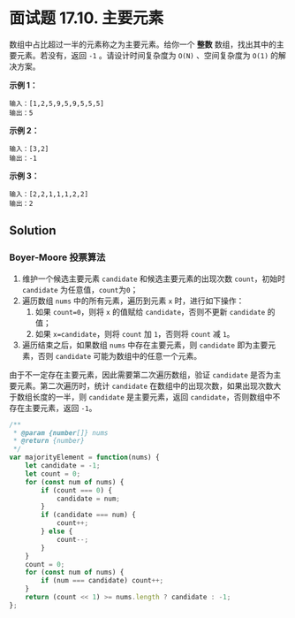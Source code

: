 # 面试题 17.10. 主要元素

数组中占比超过一半的元素称之为主要元素。给你一个 **整数** 数组，找出其中的主要元素。若没有，返回 `-1` 。请设计时间复杂度为 `O(N)` 、空间复杂度为 `O(1)` 的解决方案。

 

**示例 1：**

```
输入：[1,2,5,9,5,9,5,5,5]
输出：5
```

**示例 2：**

```
输入：[3,2]
输出：-1
```

**示例 3：**

```
输入：[2,2,1,1,1,2,2]
输出：2
```



## Solution

### Boyer-Moore 投票算法

1. 维护一个候选主要元素 `candidate` 和候选主要元素的出现次数 `count`，初始时 `candidate` 为任意值，`count`为`0`；
2. 遍历数组 `nums` 中的所有元素，遍历到元素 `x` 时，进行如下操作：
    1. 如果 `count=0`，则将 `x` 的值赋给 `candidate`，否则不更新 `candidate` 的值；
    2. 如果 `x=candidate`，则将 `count` 加 `1`，否则将 `count` 减 `1`。
3. 遍历结束之后，如果数组 `nums` 中存在主要元素，则 `candidate` 即为主要元素，否则 `candidate` 可能为数组中的任意一个元素。

由于不一定存在主要元素，因此需要第二次遍历数组，验证 `candidate` 是否为主要元素。第二次遍历时，统计 `candidate` 在数组中的出现次数，如果出现次数大于数组长度的一半，则 `candidate` 是主要元素，返回 `candidate`，否则数组中不存在主要元素，返回 `-1`。

````js
/**
 * @param {number[]} nums
 * @return {number}
 */
var majorityElement = function(nums) {
    let candidate = -1;
    let count = 0;
    for (const num of nums) {
        if (count === 0) {
            candidate = num;
        }
        if (candidate === num) {
            count++;
        } else {
            count--;
        }
    }
    count = 0;
    for (const num of nums) {
        if (num === candidate) count++;
    }
    return (count << 1) >= nums.length ? candidate : -1; 
};
````

